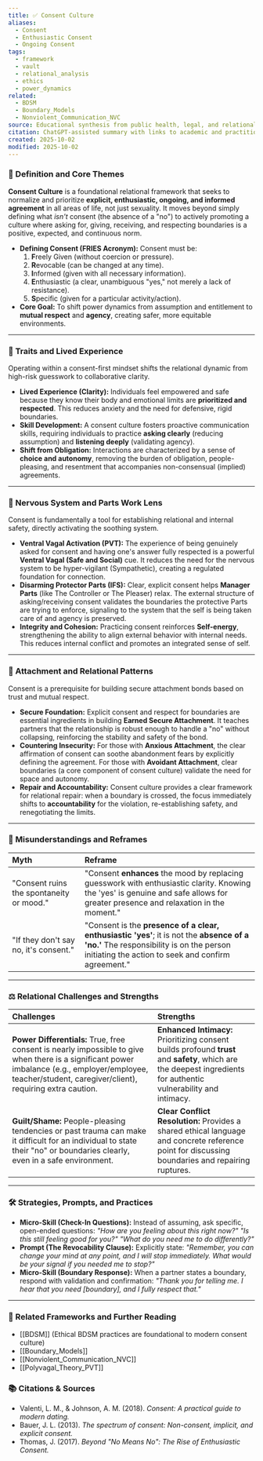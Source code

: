```yaml
---
title: ✅ Consent Culture
aliases:
  - Consent
  - Enthusiastic Consent
  - Ongoing Consent
tags:
  - framework
  - vault
  - relational_analysis
  - ethics
  - power_dynamics
related:
  - BDSM
  - Boundary_Models
  - Nonviolent_Communication_NVC
source: Educational synthesis from public health, legal, and relational sources
citation: ChatGPT-assisted summary with links to academic and practitioner materials
created: 2025-10-02
modified: 2025-10-02
---
```


<!-- @format -->

### 🧩 Definition and Core Themes

**Consent Culture** is a foundational relational framework that seeks to normalize and prioritize **explicit, enthusiastic, ongoing, and informed agreement** in all areas of life, not just sexuality. It moves beyond simply defining what _isn't_ consent (the absence of a "no") to actively promoting a culture where asking for, giving, receiving, and respecting boundaries is a positive, expected, and continuous norm.

- **Defining Consent (FRIES Acronym):** Consent must be:
  1.  **F**reely Given (without coercion or pressure).
  2.  **R**evocable (can be changed at any time).
  3.  **I**nformed (given with all necessary information).
  4.  **E**nthusiastic (a clear, unambiguous "yes," not merely a lack of resistance).
  5.  **S**pecific (given for a particular activity/action).
- **Core Goal:** To shift power dynamics from assumption and entitlement to **mutual respect** and **agency**, creating safer, more equitable environments.

---

### 🌿 Traits and Lived Experience

Operating within a consent-first mindset shifts the relational dynamic from high-risk guesswork to collaborative clarity.

- **Lived Experience (Clarity):** Individuals feel empowered and safe because they know their body and emotional limits are **prioritized and respected**. This reduces anxiety and the need for defensive, rigid boundaries.
- **Skill Development:** A consent culture fosters proactive communication skills, requiring individuals to practice **asking clearly** (reducing assumption) and **listening deeply** (validating agency).
- **Shift from Obligation:** Interactions are characterized by a sense of **choice and autonomy**, removing the burden of obligation, people-pleasing, and resentment that accompanies non-consensual (implied) agreements.

---

### 🧠 Nervous System and Parts Work Lens

Consent is fundamentally a tool for establishing relational and internal safety, directly activating the soothing system.

- **Ventral Vagal Activation (PVT):** The experience of being genuinely asked for consent and having one's answer fully respected is a powerful **Ventral Vagal (Safe and Social)** cue. It reduces the need for the nervous system to be hyper-vigilant (Sympathetic), creating a regulated foundation for connection.
- **Disarming Protector Parts (IFS):** Clear, explicit consent helps **Manager Parts** (like The Controller or The Pleaser) relax. The external structure of asking/receiving consent validates the boundaries the protective Parts are trying to enforce, signaling to the system that the self is being taken care of and agency is preserved.
- **Integrity and Cohesion:** Practicing consent reinforces **Self-energy**, strengthening the ability to align external behavior with internal needs. This reduces internal conflict and promotes an integrated sense of self.

---

### 💞 Attachment and Relational Patterns

Consent is a prerequisite for building secure attachment bonds based on trust and mutual respect.

- **Secure Foundation:** Explicit consent and respect for boundaries are essential ingredients in building **Earned Secure Attachment**. It teaches partners that the relationship is robust enough to handle a "no" without collapsing, reinforcing the stability and safety of the bond.
- **Countering Insecurity:** For those with **Anxious Attachment**, the clear affirmation of consent can soothe abandonment fears by explicitly defining the agreement. For those with **Avoidant Attachment**, clear boundaries (a core component of consent culture) validate the need for space and autonomy.
- **Repair and Accountability:** Consent culture provides a clear framework for relational repair: when a boundary is crossed, the focus immediately shifts to **accountability** for the violation, re-establishing safety, and renegotiating the limits.

---

### 🔄 Misunderstandings and Reframes

| Myth                                     | Reframe                                                                                                                                                                                     |
| :--------------------------------------- | :------------------------------------------------------------------------------------------------------------------------------------------------------------------------------------------ |
| "Consent ruins the spontaneity or mood." | "Consent **enhances** the mood by replacing guesswork with enthusiastic clarity. Knowing the 'yes' is genuine and safe allows for greater presence and relaxation in the moment."           |
| "If they don't say no, it's consent."    | "Consent is the **presence of a clear, enthusiastic 'yes'**; it is not the **absence of a 'no.'** The responsibility is on the person initiating the action to seek and confirm agreement." |

---

### ⚖️ Relational Challenges and Strengths

| Challenges                                                                                                                                                                                                  | Strengths                                                                                                                                                         |
| :---------------------------------------------------------------------------------------------------------------------------------------------------------------------------------------------------------- | :---------------------------------------------------------------------------------------------------------------------------------------------------------------- |
| **Power Differentials:** True, free consent is nearly impossible to give when there is a significant power imbalance (e.g., employer/employee, teacher/student, caregiver/client), requiring extra caution. | **Enhanced Intimacy:** Prioritizing consent builds profound **trust** and **safety**, which are the deepest ingredients for authentic vulnerability and intimacy. |
| **Guilt/Shame:** People-pleasing tendencies or past trauma can make it difficult for an individual to state their "no" or boundaries clearly, even in a safe environment.                                   | **Clear Conflict Resolution:** Provides a shared ethical language and concrete reference point for discussing boundaries and repairing ruptures.                  |

---

### 🛠️ Strategies, Prompts, and Practices

- **Micro-Skill (Check-In Questions):** Instead of assuming, ask specific, open-ended questions: _"How are you feeling about this right now?"_ _"Is this still feeling good for you?"_ _"What do you need me to do differently?"_
- **Prompt (The Revocability Clause):** Explicitly state: _"Remember, you can change your mind at any point, and I will stop immediately. What would be your signal if you needed me to stop?"_
- **Micro-Skill (Boundary Response):** When a partner states a boundary, respond with validation and confirmation: _"Thank you for telling me. I hear that you need [boundary], and I fully respect that."_

---

### 🔗 Related Frameworks and Further Reading

- [[BDSM]] (Ethical BDSM practices are foundational to modern consent culture)
- [[Boundary_Models]]
- [[Nonviolent_Communication_NVC]]
- [[Polyvagal_Theory_PVT]]

### 📚 Citations & Sources

- Valenti, L. M., & Johnson, A. M. (2018). _Consent: A practical guide to modern dating._
- Bauer, J. L. (2013). _The spectrum of consent: Non-consent, implicit, and explicit consent._
- Thomas, J. (2017). _Beyond "No Means No": The Rise of Enthusiastic Consent._
